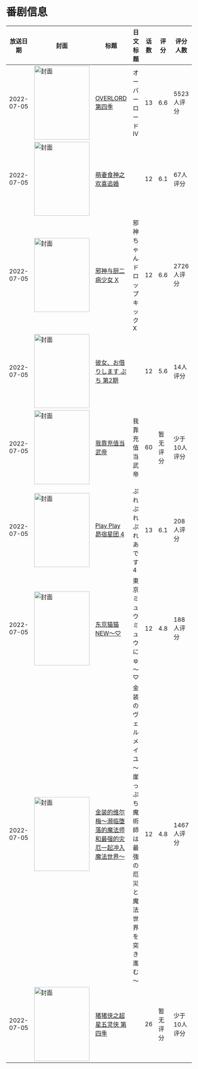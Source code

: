 # 番剧信息

|放送日期|封面|标题|日文标题|话数|评分|评分人数|
|---|---|---|---|---|---|---|
|2022-07-05|<img src="https://lain.bgm.tv/pic/cover/c/69/c7/335389_Z8WRS.jpg" alt="封面" style="width:150px;height:200px;object-fit:cover;">|[OVERLORD 第四季](https://bangumi.tv/subject/335389)|オーバーロードIV|13|6.6|5523人评分|
|2022-07-05|<img src="https://lain.bgm.tv/pic/cover/c/4a/0a/358735_3NHJb.jpg" alt="封面" style="width:150px;height:200px;object-fit:cover;">|[萌妻食神之欢喜追婚](https://bangumi.tv/subject/358735)||12|6.1|67人评分|
|2022-07-05|<img src="https://lain.bgm.tv/pic/cover/c/4b/90/316131_179OO.jpg" alt="封面" style="width:150px;height:200px;object-fit:cover;">|[邪神与厨二病少女 X](https://bangumi.tv/subject/316131)|邪神ちゃんドロップキック X|12|6.6|2726人评分|
|2022-07-05|<img src="https://lain.bgm.tv/pic/cover/c/c8/62/452706_1OY12.jpg" alt="封面" style="width:150px;height:200px;object-fit:cover;">|[彼女、お借りします ぷち 第2期](https://bangumi.tv/subject/452706)||12|5.6|14人评分|
|2022-07-05|<img src="https://lain.bgm.tv/pic/cover/c/a3/f9/383489_EYd3d.jpg" alt="封面" style="width:150px;height:200px;object-fit:cover;">|[我靠充值当武帝](https://bangumi.tv/subject/383489)|我靠充值当武帝|60|暂无评分|少于10人评分|
|2022-07-05|<img src="https://lain.bgm.tv/pic/cover/c/27/db/390859_8rE03.jpg" alt="封面" style="width:150px;height:200px;object-fit:cover;">|[Play Play 昴宿星团 4](https://bangumi.tv/subject/390859)|ぷれぷれぷれあです4|13|6.1|208人评分|
|2022-07-05|<img src="https://lain.bgm.tv/pic/cover/c/e4/a4/303195_kvQNT.jpg" alt="封面" style="width:150px;height:200px;object-fit:cover;">|[东京猫猫 NEW～♡](https://bangumi.tv/subject/303195)|東京ミュウミュウ にゅ～♡|12|4.8|188人评分|
|2022-07-05|<img src="https://lain.bgm.tv/pic/cover/c/ce/2c/373710_Z5da0.jpg" alt="封面" style="width:150px;height:200px;object-fit:cover;">|[金装的维尔梅～濒临堕落的魔法师和最强的灾厄一起冲入魔法世界～](https://bangumi.tv/subject/373710)|金装のヴェルメイユ～崖っぷち魔術師は最強の厄災と魔法世界を突き進む～|12|4.8|1467人评分|
|2022-07-05|<img src="https://lain.bgm.tv/pic/cover/c/28/1a/441153_Eu3Z6.jpg" alt="封面" style="width:150px;height:200px;object-fit:cover;">|[猪猪侠之超星五灵侠 第四季](https://bangumi.tv/subject/441153)||26|暂无评分|少于10人评分|
